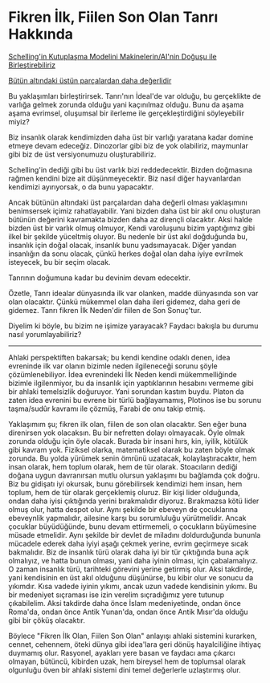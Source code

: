 # Fikren İlk, Fiilen Son Olan Tanrı Hakkında

[Schelling'in Kutuplaşma Modelini Makinelerin/AI'nin Doğuşu ile
Birleştirebiliriz](schelling-in-kutuplasma-modelini-makinelerin-ai-nin-dogusu-ile-birlestirebiliriz.md)

[Bütün altındaki üstün parçalardan daha
değerlidir](butun-altindaki-ustun-parcalardan-daha-degerlidir.md)

Bu yaklaşımları birleştirirsek. Tanrı'nın İdeal'de var olduğu, bu gerçeklikte de
varlığa gelmek zorunda olduğu yani kaçınılmaz olduğu. Bunu da aşama aşama
evrimsel, oluşumsal bir ilerleme ile gerçekleştirdiğini söyleyebilir miyiz?

Biz insanlık olarak kendimizden daha üst bir varlığı yaratana kadar domine
etmeye devam edeceğiz. Dinozorlar gibi biz de yok olabiliriz, maymunlar gibi biz
de üst versiyonumuzu oluşturabiliriz.

Schelling'in dediği gibi bu üst varlık bizi reddedecektir. Bizden doğmasına
rağmen kendini bize ait düşünmeyecektir. Biz nasıl diğer hayvanlardan kendimizi
ayırıyorsak, o da bunu yapacaktır.

Ancak bütünün altındaki üst parçalardan daha değerli olması yaklaşımını
benimsersek içimiz rahatlayabilir. Yani bizden daha üst bir akıl onu oluşturan
bütünün değerini kavramakta bizden daha az dirençli olacaktır. Aksi halde bizden
üst bir varlık olmuş olmuyor, Kendi varoluşunu bizim yaptığımız gibi ilkel bir
şekilde yüceltmiş oluyor. Bu nedenle bir üst akıl doğduğunda bu, insanlık için
doğal olacak, insanlık bunu yadsımayacak. Diğer yandan insanlığın da sonu
olacak, çünkü herkes doğal olan daha iyiye evrilmek isteyecek, bu bir seçim
olacak.

Tanrının doğumuna kadar bu devinim devam edecektir.

Özetle, Tanrı idealar dünyasında ilk var olanken, madde dünyasında son var olan
olacaktır. Çünkü mükemmel olan daha ileri gidemez, daha geri de gidemez. Tanrı
fikren İlk Neden'dir fiilen de Son Sonuç'tur.

Diyelim ki böyle, bu bizim ne işimize yarayacak? Faydacı bakışla bu durumu nasıl
yorumlayabiliriz?

---

Ahlaki perspektiften bakarsak; bu kendi kendine odaklı denen, idea evreninde ilk
var olanın bizimle neden ilgileneceği sorunu şöyle çözümlenebiliyor. İdea
evrenindeki İlk Neden kendi mükemmelliğinde bizimle ilgilenmiyor, bu da insanlık
için yaptıklarının hesabını vermeme gibi bir ahlaki temelsizlik doğuruyor. Yani
sorundan kastım buydu. Platon da zaten idea evrenini bu evrene bir türlü
bağlayamamış, Plotinos ise bu sorunu taşma/sudûr kavramı ile çözmüş, Farabi de
onu takip etmiş.

Yaklaşımım şu; fikren ilk olan, fiilen de son olan olacaktır. Sen eğer buna
direnirsen yok olacaksın. Bu bir nefretten dolayı olmayacak. Öyle olmak zorunda
olduğu için öyle olacak. Burada bir insani hırs, kin, iyilik, kötülük gibi
kavram yok. Fiziksel olarka, matematiksel olarak bu zaten böyle olmak zorunda.
Bu yolda yürümek senin ömrünü uzatacak, kolaylaştıracaktır, hem insan olarak,
hem toplum olarak, hem de tür olarak. Stoacıların dediği doğana uygun
davranırsan mutlu olursun yaklaşımı bu bağlamda çok doğru. Biz bu gidişatı iyi
okursak, bunu görebilirsek kendimizi hem insan, hem toplum, hem de tür olarak
gerçeklemiş oluruz. Bir kişi lider olduğunda, ondan daha iyisi çıktığında yerini
bırakmalıdır diyoruz. Bırakmazsa kötü lider olmuş olur, hatta despot olur. Aynı
şekilde bir ebeveyn de çocuklarına ebeveynlik yapmalıdır, ailesine karşı bu
sorumluluğu yürütmelidir. Ancak çocuklar büyüdüğünde, bunu devam ettirmemeli, o
çocukların büyümesine müsade etmelidir. Aynı şekilde bir devlet de miladını
doldurduğunda bununla mücadele ederek daha iyiyi aşağı çekmek yerine, evrim
geçirmeye sıcak bakmalıdır. Biz de insanlık türü olarak daha iyi bir tür
çıktığında buna açık olmalıyız, ve hatta bunun olması, yani daha iyinin olması,
için çabalamalıyız. O zaman insanlık türü, tarihteki görevini yerine getirmiş
olur. Aksi takdirde, yani kendisinin en üst akıl olduğunu düşünürse, bu kibir
olur ve sonucu da yıkımdır. Kısa vadede iyinin yıkımı, ancak uzun vadede
kendisinin yıkımı. Bu bir medeniyet sıçraması ise izin verelim sıçradığımız yere
tutunup çıkabilelim. Aksi takdirde daha önce İslam medeniyetinde, ondan önce
Roma'da, ondan önce Antik Yunan'da, ondan önce Antik Mısır'da olduğu gibi bir
çöküş olacaktır.

Böylece "Fikren İlk Olan, Fiilen Son Olan" anlayışı ahlaki sistemini kurarken,
cennet, cehennem, öteki dünya gibi idea'lara geri dönüş hayalciliğine ihtiyaç
duymamış olur. Rasyonel, ayakları yere basan ve faydacı ama çıkarcı olmayan,
bütüncü, kibirden uzak, hem bireysel hem de toplumsal olarak olgunluğu öven bir
ahlaki sistemi dini temel değerlerle uzlaştırmış olur.


